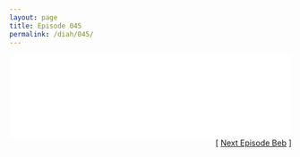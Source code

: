 ```yaml
---
layout: page
title: Episode 045
permalink: /diah/045/
---
```


<iframe allowfullscreen="true" frameborder="0" style="width:100%;" marginheight="0" marginwidth="0" mozallowfullscreen="true" scrolling="NO" src="//gdriveplayer.us/embed2.php?link=tTxFt7A4HryEkvV%252FMlMrLgX2lCKPUu%252B7Z8WT%252FySZGsVtmC51hGFPIdK6SjiKNXIE8xiFoSt21GNw7OAMFvMohgoXwVdRXPRwbVI971In%252F9Qe7jYLs1cB%252FIc2im6hPH%252F00y29pgLjIoU%252Bd4qoI9B3QwIcDEhcF0p3UMjX7pmXYJ2XDNylHXclRmfp6dPLWFMDfEeXAuhKT7gB42IakNTnzQ&amp;no_adult=yes" webkitallowfullscreen="true"></iframe>

<div align="right">[ <a href="/diah/046/">Next Episode Beb</a> ]</div>

